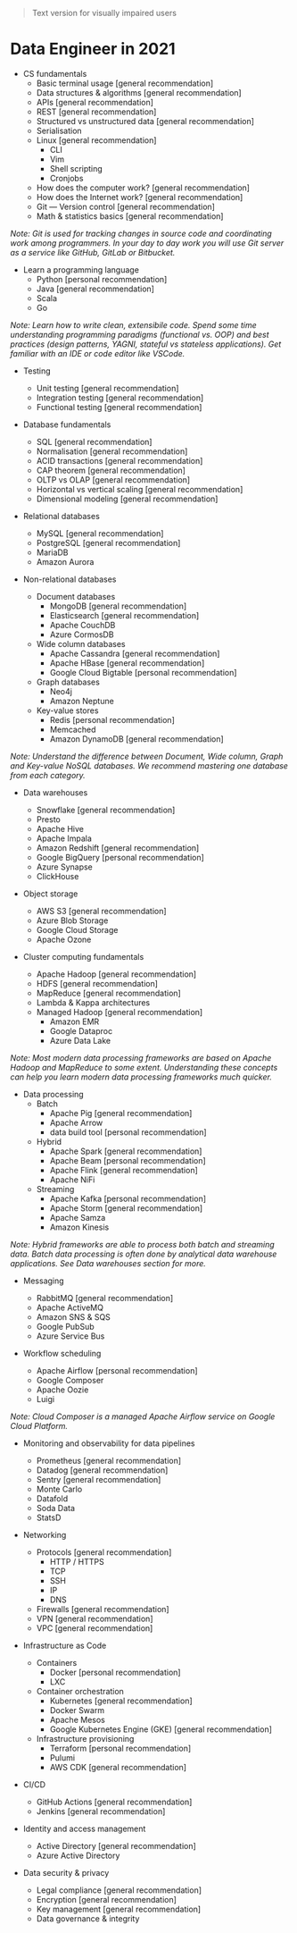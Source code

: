 > Text version for visually impaired users

# Data Engineer in 2021

* CS fundamentals
	* Basic terminal usage [general recommendation]
	* Data structures & algorithms [general recommendation]
	* APIs [general recommendation]
	* REST [general recommendation]
	* Structured vs unstructured data [general recommendation]
	* Serialisation
	* Linux [general recommendation]
		* CLI
		* Vim
		* Shell scripting
		* Cronjobs
	* How does the computer work? [general recommendation]
	* How does the Internet work? [general recommendation]
	* Git — Version control [general recommendation]
	* Math & statistics basics [general recommendation]

*Note: Git is used for tracking changes in source code and coordinating work among programmers. In your day to day work you will use Git server as a service like GitHub, GitLab or Bitbucket.*

* Learn a programming language
	* Python [personal recommendation]
	* Java [general recommendation]
	* Scala
	* Go

*Note: Learn how to write clean, extensibile code. Spend some time understanding programming paradigms (functional vs. OOP) and best practices (design patterns, YAGNI, stateful vs stateless applications). Get familiar with an IDE or code editor like VSCode.*

* Testing
	* Unit testing [general recommendation]
	* Integration testing [general recommendation]
	* Functional testing [general recommendation]

* Database fundamentals
	* SQL [general recommendation]
	* Normalisation [general recommendation]
	* ACID transactions [general recommendation]
	* CAP theorem [general recommendation]
	* OLTP vs OLAP [general recommendation]
	* Horizontal vs vertical scaling [general recommendation]
	* Dimensional modeling [general recommendation]

* Relational databases
	* MySQL [general recommendation]
	* PostgreSQL [general recommendation]
	* MariaDB
	* Amazon Aurora

* Non-relational databases
	* Document databases
		* MongoDB [general recommendation]
		* Elasticsearch [general recommendation]
		* Apache CouchDB
		* Azure CormosDB
	* Wide column databases
		* Apache Cassandra [general recommendation]
		* Apache HBase [general recommendation]
		* Google Cloud Bigtable [personal recommendation]
	* Graph databases
		* Neo4j
		* Amazon Neptune
	* Key-value stores
		* Redis [personal recommendation]
		* Memcached
		* Amazon DynamoDB [general recommendation]

*Note: Understand the difference between Document, Wide column, Graph and Key-value NoSQL databases. We recommend mastering one database from each category.*

* Data warehouses
	* Snowflake [general recommendation]
	* Presto
	* Apache Hive
	* Apache Impala
	* Amazon Redshift [general recommendation]
	* Google BigQuery [personal recommendation]
	* Azure Synapse
	* ClickHouse

* Object storage
	* AWS S3 [general recommendation]
	* Azure Blob Storage
	* Google Cloud Storage
	* Apache Ozone

* Cluster computing fundamentals
	* Apache Hadoop [general recommendation]
	* HDFS [general recommendation]
	* MapReduce [general recommendation]
	* Lambda & Kappa architectures
	* Managed Hadoop [general recommendation]
		* Amazon EMR
		* Google Dataproc
		* Azure Data Lake

*Note: Most modern data processing frameworks are based on Apache Hadoop and MapReduce to some extent. Understanding these concepts can help you learn modern data processing frameworks much quicker.*

* Data processing
	* Batch
		* Apache Pig [general recommendation]
		* Apache Arrow
		* data build tool [personal recommendation]
	* Hybrid
		* Apache Spark [general recommendation]
		* Apache Beam [personal recommendation]
		* Apache Flink [general recommendation]
		* Apache NiFi
	* Streaming
		* Apache Kafka [personal recommendation]
		* Apache Storm [general recommendation]
		* Apache Samza
		* Amazon Kinesis

*Note: Hybrid frameworks are able to process both batch and streaming data. Batch data processing is often done by analytical data warehouse applications. See Data warehouses section for more.*

* Messaging
	* RabbitMQ [general recommendation]
	* Apache ActiveMQ
	* Amazon SNS & SQS
	* Google PubSub
	* Azure Service Bus

* Workflow scheduling
	* Apache Airflow [personal recommendation]
	* Google Composer
	* Apache Oozie
	* Luigi

*Note: Cloud Composer is a managed Apache Airflow service on Google Cloud Platform.*

* Monitoring and observability for data pipelines
	* Prometheus [general recommendation]
	* Datadog [general recommendation]
	* Sentry [general recommendation]
	* Monte Carlo
	* Datafold
	* Soda Data
	* StatsD

* Networking
	* Protocols [general recommendation]
		* HTTP / HTTPS
		* TCP
		* SSH
		* IP
		* DNS
	* Firewalls [general recommendation]
	* VPN [general recommendation]
	* VPC [general recommendation]

* Infrastructure as Code
	* Containers
		* Docker [personal recommendation]
		* LXC
	* Container orchestration
		* Kubernetes [general recommendation]
		* Docker Swarm
		* Apache Mesos
		* Google Kubernetes Engine (GKE) [general recommendation]
	* Infrastructure provisioning
		* Terraform [personal recommendation]
		* Pulumi
		* AWS CDK [general recommendation]

* CI/CD
	* GitHub Actions [general recommendation]
	* Jenkins [general recommendation]

* Identity and access management
	* Active Directory [general recommendation]
	* Azure Active Directory

* Data security & privacy
	* Legal compliance [general recommendation]
	* Encryption [general recommendation]
	* Key management [general recommendation]
	* Data governance & integrity